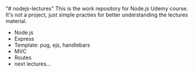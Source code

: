 "# nodejs-lectures"
This is the work repository for Node.js Udemy course.
It's not a project, just simple practies for better understanding the lectures material.

- Node.js
- Express
- Template: pug, ejs, handlebars
- MVC
- Routes
- next lectures...